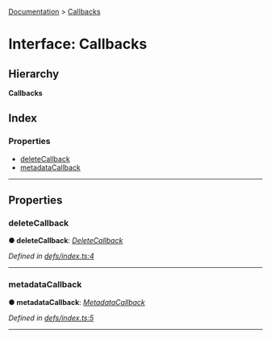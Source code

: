 [Documentation](../README.md) > [Callbacks](../interfaces/callbacks.md)

# Interface: Callbacks

## Hierarchy

**Callbacks**

## Index

### Properties

* [deleteCallback](callbacks.md#deletecallback)
* [metadataCallback](callbacks.md#metadatacallback)

---

## Properties

<a id="deletecallback"></a>

###  deleteCallback

**● deleteCallback**: *[DeleteCallback](../#deletecallback)*

*Defined in [defs/index.ts:4](https://github.com/badbatch/cachemap/blob/e3c87c4/packages/reaper/src/defs/index.ts#L4)*

___
<a id="metadatacallback"></a>

###  metadataCallback

**● metadataCallback**: *[MetadataCallback](../#metadatacallback)*

*Defined in [defs/index.ts:5](https://github.com/badbatch/cachemap/blob/e3c87c4/packages/reaper/src/defs/index.ts#L5)*

___


